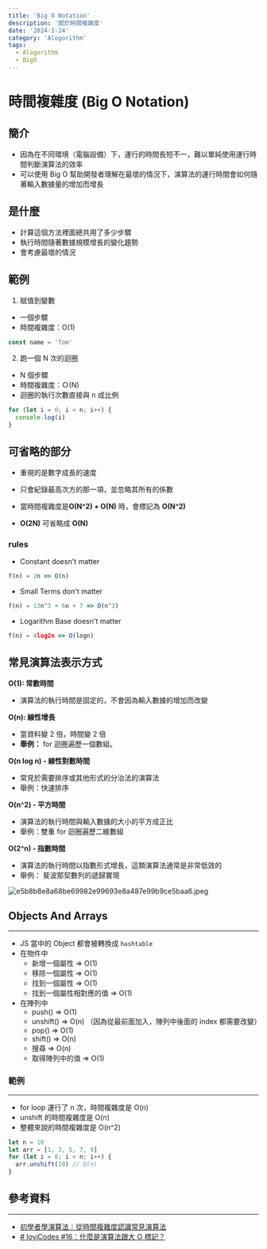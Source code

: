 ```yaml
---
title: 'Big O Notation'
description: '關於時間複雜度'
date: '2024-1-24'
category: 'Alogorithm'
tags:
  - Alogorithm
  - BigO
---
```


# 時間複雜度 (Big O Notation)

## 簡介

- 因為在不同環境（電腦設備）下，運行的時間長短不一，難以單純使用運行時間判斷演算法的效率
- 可以使用 Big O 幫助開發者理解在最壞的情況下，演算法的運行時間會如何隨著輸入數據量的增加而增長

## 是什麼

- 計算這個方法裡面總共用了多少步驟
- 執行時間隨著數據規模增長的變化趨勢
- 會考慮最壞的情況

## 範例

1. 賦值到變數

- 一個步驟
- 時間複雜度：O(1)

```js
const name = 'Tom'
```

2. 跑一個 N 次的迴圈

- N 個步驟
- 時間複雜度：Ｏ(N)
- 迴圈的執行次數直接與 n 成比例

```js
for (let i = 0; i < n; i++) {
  console.log(i)
}
```

## 可省略的部分

- 重視的是數字成長的速度
- 只會紀錄最高次方的那一項，並忽略其所有的係數

- 當時間複雜度是**O(N^2) + O(N)** 時，會標記為 **O(N^2)**
- **O(2N)** 可省略成 **O(N)**

### rules

- Constant doesn't matter

```js
f(n) = 2n => O(n)
```

- Small Terms don't matter

```js
f(n) = 13n^3 + 6n + 7 => O(n^3)
```

- Logarithm Base doesn't matter

```js
f(n) = 4log2n => O(logn)
```

## 常見演算法表示方式

**O(1): 常數時間**

- 演算法的執行時間是固定的，不會因為輸入數據的增加而改變

**O(n): 線性增長**

- 當資料變 2 倍，時間變 2 倍
- **舉例：** for 迴圈遍歷一個數組。

**O(n log n) - 線性對數時間**

- 常見於需要排序或其他形式的分治法的演算法
- 舉例：快速排序

**O(n^2) - 平方時間**

- 演算法的執行時間與輸入數據的大小的平方成正比
- 舉例：雙重 for 迴圈遍歷二維數組

**O(2^n) - 指數時間**

- 演算法的執行時間以指數形式增長，這類演算法通常是非常低效的
- 舉例： 斐波那契數列的遞歸實現

![e5b8b8e8a68be69982e99693e8a487e99b9ce5baa6.jpeg](https://terrylee7788.files.wordpress.com/2019/11/e5b8b8e8a68be69982e99693e8a487e99b9ce5baa6.jpeg)

## Objects And Arrays

---

- JS 當中的 Object 都會被轉換成 `hashtable`
- 在物件中
  - 新增一個屬性 => O(1)
  - 移除一個屬性 => O(1)
  - 找到一個屬性 => O(1)
  - 找到一個屬性相對應的值 => O(1)
- 在陣列中
  - push() => O(1)
  - unshift() => O(n)
    （因為從最前面加入，陣列中後面的 index 都需要改變）
  - pop() => O(1)
  - shift() => O(n)
  - 搜尋 => O(n)
  - 取得陣列中的值 => O(1)

### 範例

---

- for loop 運行了 n 次，時間複雜度是 O(n)
- unshift 的時間複雜度是 O(n)
- 整體來說的時間複雜度是 O(n^2)

```js
let n = 10
let arr = [1, 3, 5, 7, 9]
for (let i = 0; i < n; i++) {
  arr.unshift(10) // O(n)
}
```

## 參考資料

---

- [初學者學演算法｜從時間複雜度認識常見演算法](https://medium.com/appworks-school/%E5%88%9D%E5%AD%B8%E8%80%85%E5%AD%B8%E6%BC%94%E7%AE%97%E6%B3%95-%E5%BE%9E%E6%99%82%E9%96%93%E8%A4%87%E9%9B%9C%E5%BA%A6%E8%AA%8D%E8%AD%98%E5%B8%B8%E8%A6%8B%E6%BC%94%E7%AE%97%E6%B3%95-%E4%B8%80-b46fece65ba5)
- [# loyiCodes #16：什麼是演算法跟大 O 標記？](https://www.youtube.com/watch?v=MpB1atsaL-o&list=PLERoZyRySj3cFmxwXbzMJr3HdUMcG9r-8&index=2)
